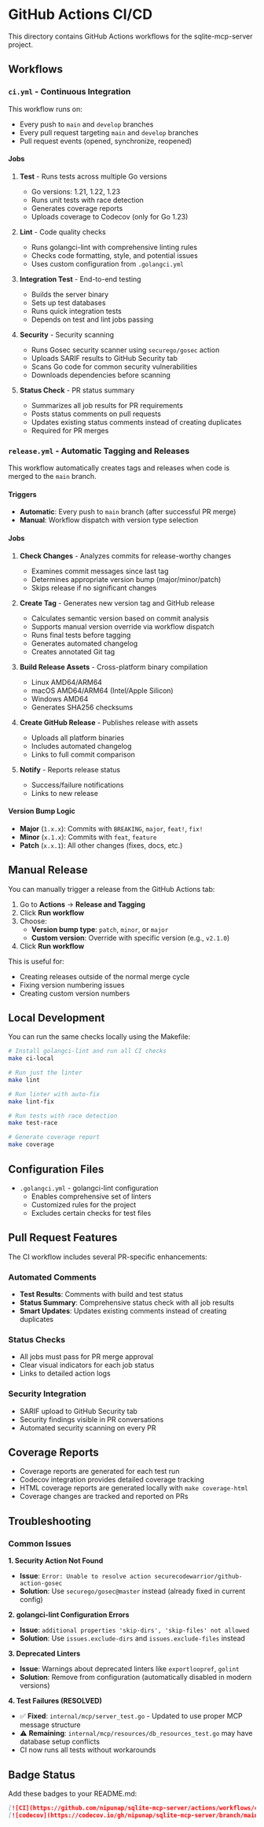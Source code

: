 # GitHub Actions CI/CD

This directory contains GitHub Actions workflows for the sqlite-mcp-server project.

## Workflows

### `ci.yml` - Continuous Integration

This workflow runs on:
- Every push to `main` and `develop` branches
- Every pull request targeting `main` and `develop` branches
- Pull request events (opened, synchronize, reopened)

#### Jobs

1. **Test** - Runs tests across multiple Go versions
   - Go versions: 1.21, 1.22, 1.23
   - Runs unit tests with race detection
   - Generates coverage reports
   - Uploads coverage to Codecov (only for Go 1.23)

2. **Lint** - Code quality checks
   - Runs golangci-lint with comprehensive linting rules
   - Checks code formatting, style, and potential issues
   - Uses custom configuration from `.golangci.yml`

3. **Integration Test** - End-to-end testing
   - Builds the server binary
   - Sets up test databases
   - Runs quick integration tests
   - Depends on test and lint jobs passing

4. **Security** - Security scanning
   - Runs Gosec security scanner using `securego/gosec` action
   - Uploads SARIF results to GitHub Security tab
   - Scans Go code for common security vulnerabilities
   - Downloads dependencies before scanning

5. **Status Check** - PR status summary
   - Summarizes all job results for PR requirements
   - Posts status comments on pull requests
   - Updates existing status comments instead of creating duplicates
   - Required for PR merges

### `release.yml` - Automatic Tagging and Releases

This workflow automatically creates tags and releases when code is merged to the `main` branch.

#### Triggers
- **Automatic**: Every push to `main` branch (after successful PR merge)
- **Manual**: Workflow dispatch with version type selection

#### Jobs

1. **Check Changes** - Analyzes commits for release-worthy changes
   - Examines commit messages since last tag
   - Determines appropriate version bump (major/minor/patch)
   - Skips release if no significant changes

2. **Create Tag** - Generates new version tag and GitHub release
   - Calculates semantic version based on commit analysis
   - Supports manual version override via workflow dispatch
   - Runs final tests before tagging
   - Generates automated changelog
   - Creates annotated Git tag

3. **Build Release Assets** - Cross-platform binary compilation
   - Linux AMD64/ARM64
   - macOS AMD64/ARM64 (Intel/Apple Silicon)
   - Windows AMD64
   - Generates SHA256 checksums

4. **Create GitHub Release** - Publishes release with assets
   - Uploads all platform binaries
   - Includes automated changelog
   - Links to full commit comparison

5. **Notify** - Reports release status
   - Success/failure notifications
   - Links to new release

#### Version Bump Logic
- **Major** (`1.x.x`): Commits with `BREAKING`, `major`, `feat!`, `fix!`
- **Minor** (`x.1.x`): Commits with `feat`, `feature`
- **Patch** (`x.x.1`): All other changes (fixes, docs, etc.)

## Manual Release

You can manually trigger a release from the GitHub Actions tab:

1. Go to **Actions** → **Release and Tagging**
2. Click **Run workflow**
3. Choose:
   - **Version bump type**: `patch`, `minor`, or `major`
   - **Custom version**: Override with specific version (e.g., `v2.1.0`)
4. Click **Run workflow**

This is useful for:
- Creating releases outside of the normal merge cycle
- Fixing version numbering issues
- Creating custom version numbers

## Local Development

You can run the same checks locally using the Makefile:

```bash
# Install golangci-lint and run all CI checks
make ci-local

# Run just the linter
make lint

# Run linter with auto-fix
make lint-fix

# Run tests with race detection
make test-race

# Generate coverage report
make coverage
```

## Configuration Files

- `.golangci.yml` - golangci-lint configuration
  - Enables comprehensive set of linters
  - Customized rules for the project
  - Excludes certain checks for test files

## Pull Request Features

The CI workflow includes several PR-specific enhancements:

### Automated Comments
- **Test Results**: Comments with build and test status
- **Status Summary**: Comprehensive status check with all job results
- **Smart Updates**: Updates existing comments instead of creating duplicates

### Status Checks
- All jobs must pass for PR merge approval
- Clear visual indicators for each job status
- Links to detailed action logs

### Security Integration
- SARIF upload to GitHub Security tab
- Security findings visible in PR conversations
- Automated security scanning on every PR

## Coverage Reports

- Coverage reports are generated for each test run
- Codecov integration provides detailed coverage tracking
- HTML coverage reports are generated locally with `make coverage-html`
- Coverage changes are tracked and reported on PRs

## Troubleshooting

### Common Issues

**1. Security Action Not Found**
- **Issue**: `Error: Unable to resolve action securecodewarrior/github-action-gosec`
- **Solution**: Use `securego/gosec@master` instead (already fixed in current config)

**2. golangci-lint Configuration Errors**
- **Issue**: `additional properties 'skip-dirs', 'skip-files' not allowed`
- **Solution**: Use `issues.exclude-dirs` and `issues.exclude-files` instead

**3. Deprecated Linters**
- **Issue**: Warnings about deprecated linters like `exportloopref`, `golint`
- **Solution**: Remove from configuration (automatically disabled in modern versions)

**4. Test Failures (RESOLVED)**
- ✅ **Fixed**: `internal/mcp/server_test.go` - Updated to use proper MCP message structure
- ⚠️ **Remaining**: `internal/mcp/resources/db_resources_test.go` may have database setup conflicts
- CI now runs all tests without workarounds

## Badge Status

Add these badges to your README.md:

```markdown
[![CI](https://github.com/nipunap/sqlite-mcp-server/actions/workflows/ci.yml/badge.svg)](https://github.com/nipunap/sqlite-mcp-server/actions/workflows/ci.yml)
[![codecov](https://codecov.io/gh/nipunap/sqlite-mcp-server/branch/main/graph/badge.svg)](https://codecov.io/gh/nipunap/sqlite-mcp-server)
```
